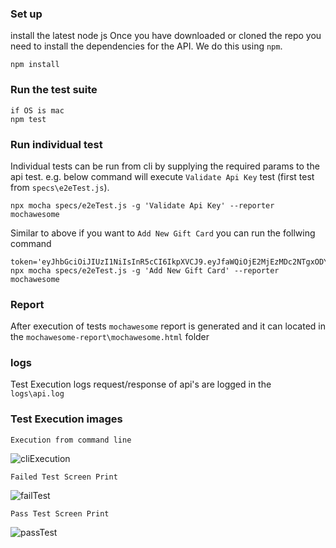 ### Set up
install the latest node js
Once you have downloaded or cloned the repo you need to install the dependencies for the API. We do this using `npm`.

```cli
npm install
```

### Run the test suite

```cli
if OS is mac
npm test
```

### Run individual test
Individual tests can be run from cli by supplying the required params to the api test. e.g. below command will execute `Validate Api Key` test (first test from `specs\e2eTest.js`).
```cli
npx mocha specs/e2eTest.js -g 'Validate Api Key' --reporter mochawesome
```
Similar to above if you want to `Add New Gift Card` you can run the follwing command

```cli
token='eyJhbGciOiJIUzI1NiIsInR5cCI6IkpXVCJ9.eyJfaWQiOjE2MjEzMDc2NTgxODYsImlhdCI6MTYyMTMyMjY1OX0.JOist0Jx8wVxp5ubkNTH7vkjHXrOcxpbBXT7DIoZNUM' npx mocha specs/e2eTest.js -g 'Add New Gift Card' --reporter mochawesome	
```

### Report
After execution of tests `mochawesome` report is generated and it can located in the `mochawesome-report\mochawesome.html` folder

### logs
Test Execution logs request/response of api's are logged in the `logs\api.log`

### Test Execution images

`Execution from command line`

![cliExecution](https://user-images.githubusercontent.com/17876410/119212249-145d2f00-ba85-11eb-8f87-dfe9fb568b24.jpg)

`Failed Test Screen Print`

![failTest](https://user-images.githubusercontent.com/17876410/119212251-16bf8900-ba85-11eb-9fda-af9012ec2b4d.jpg)

`Pass Test Screen Print`

![passTest](https://user-images.githubusercontent.com/17876410/119212252-18894c80-ba85-11eb-85f2-aa9b59844916.jpg)


